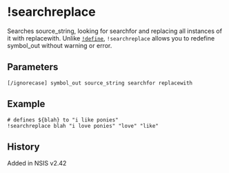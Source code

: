 # !searchreplace

Searches source\_string, looking for searchfor and replacing all instances of it with replacewith. Unlike [`!define`][1], `!searchreplace` allows you to redefine symbol_out without warning or error.

## Parameters

    [/ignorecase] symbol_out source_string searchfor replacewith

## Example

	# defines ${blah} to "i like ponies"
	!searchreplace blah "i love ponies" "love" "like"

## History

Added in NSIS v2.42

[1]: !define.md